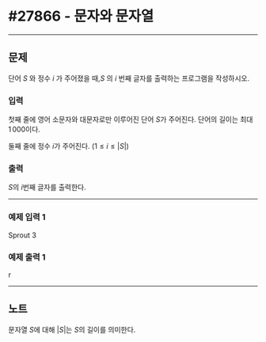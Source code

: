 # #27866 - 문자와 문자열

---

## 문제
단어 $S$ 와 정수 $i$ 가 주어졌을 때,$S$ 의 $i$ 번째 글자를 출력하는 프로그램을 작성하시오.

### 입력
첫째 줄에 영어 소문자와 대문자로만 이루어진 단어
$S$가 주어진다. 단어의 길이는 최대
$1\,000$이다.

둘째 줄에 정수
$i$가 주어진다. ($1 \le i \le \left|S\right|$)

### 출력
$S$의 $i$번째 글자를 출력한다.

---

### 예제 입력 1
Sprout
3

### 예제 출력 1
r

---

## 노트
문자열 $S$에 대해 $\left|S\right|$는 $S$의 길이를 의미한다.